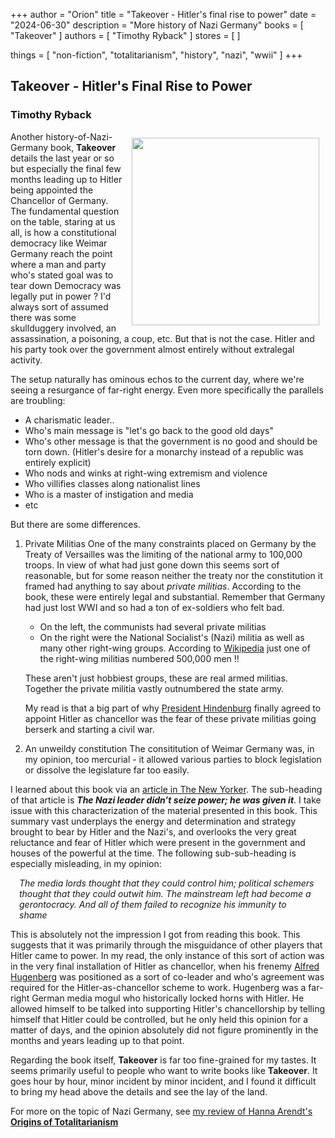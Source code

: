 +++
author = "Orion"
title = "Takeover - Hitler's final rise to power"
date = "2024-06-30"
description = "More history of Nazi Germany"
books = [
    "Takeover"
]
authors = [
    "Timothy Ryback"
]
stores = [
]

things = [
    "non-fiction",
    "totalitarianism",
    "history",
    "nazi",
    "wwii"
]
+++

## Takeover - Hitler's Final Rise to Power
### Timothy Ryback
<img src="/images/takeover.png" style="padding:10px; width:300px; float:right;">
Another history-of-Nazi-Germany book, <b>Takeover</b> details the last year or so but especially the final few months leading up to Hitler being appointed the Chancellor of Germany.  The fundamental question on the table, staring at us all, is how a constitutional democracy like Weimar Germany reach the point where a man and party who's stated goal was to tear down Democracy was legally put in power ?  I'd always sort of assumed there was some skullduggery involved, an assassination, a poisoning, a coup, etc.  But that is not the case.  Hitler and his party took over the government almost entirely without extralegal activity.

The setup naturally has ominous echos to the current day, where we're seeing a resurgance of far-right energy.  Even more specifically the parallels are troubling:
* A charismatic leader..
* Who's main message is "let's go back to the good old days"
* Who's other message is that the government is no good and should be torn down.  (Hitler's desire for a monarchy instead of a republic was entirely explicit)
* Who nods and winks at right-wing extremism and violence
* Who villifies classes along nationalist lines
* Who is a master of instigation and media
* etc

But there are some differences.
1. Private Militias
   One of the many constraints placed on Germany by the Treaty of Versailles was the limiting of the national army to 100,000 troops.  In view of what had just gone down this seems sort of reasonable, but for some reason neither the treaty nor the constitution it framed had anything to say about <i>private militias</i>. According to the book, these were entirely legal and substantial.  Remember that Germany had just lost WWI and so had a ton of ex-soldiers who felt bad.
   * On the left, the communists had several private militias
   * On the right were the National Socialist's (Nazi) militia as well as many other right-wing groups. According to [Wikipedia](https://en.wikipedia.org/wiki/Weimar_paramilitary_groups) just one of the right-wing militias numbered 500,000 men !!

   These aren't just  hobbiest groups, these are real armed militias.  Together the private militia vastly outnumbered the state army.

   My read is that a big part of why [President Hindenburg](https://en.wikipedia.org/wiki/Paul_von_Hindenburg) finally agreed to appoint Hitler as chancellor was the fear of these private militias going berserk and starting a civil war.

1. An unweildy constitution
   The consititution of Weimar Germany was, in my opinion, too mercurial - it allowed various parties to block legislation or dissolve the legislature far too easily.

I learned about this book via an [article in The New Yorker](https://www.newyorker.com/magazine/2024/03/25/takeover-hitlers-final-rise-to-power-timothy-w-ryback-book-review).  The sub-heading of that article is <i><b>The Nazi leader didn’t seize power; he was given it</b></i>.  I take issue with this characterization of the material presented in this book. This summary vast underplays the energy and determination and strategy brought to bear by Hitler and the Nazi's, and overlooks the very great reluctance and fear of Hitler which were present in the government and houses of the powerful at the time.  The following sub-sub-heading is especially misleading, in my opinion:
<span style="display:inline-block;margin:1em;"><i>
    The media lords thought that they could control him; political schemers thought that they could outwit him. The mainstream left had become a gerontocracy. And all of them failed to recognize his immunity to shame
</i></span> 
This is absolutely not the impression I got from reading this book.  This suggests that it was primarily through the misguidance of other players that Hitler came to power.  In my read, the only instance of this sort of action was in the very final installation of Hitler as chancellor, when his frenemy [Alfred Hugenberg](https://en.wikipedia.org/wiki/Alfred_Hugenberg) was positioned as a sort of co-leader and who's agreement was required for the Hitler-as-chancellor scheme to work.  Hugenberg was a far-right German media mogul who historically locked horns with Hitler.  He allowed himself to be talked into supporting Hitler's chancellorship by telling himself that Hitler could be controlled, but he only held this opinion for a matter of days, and the opinion absolutely did not figure prominently in the months and years leading up to that point.

Regarding the book itself, <b>Takeover</b> is far too fine-grained for my tastes.  It seems primarily useful to people who want to write books like <b>Takeover</b>.  It goes hour by hour, minor incident by minor incident, and I found it difficult to bring my head above the details and see the lay of the land.


For more on the topic of Nazi Germany, see [my review of Hanna Arendt's <b>Origins of Totalitarianism</b>](http://orionreads.elenzil.com/2012/01/origins-of-totalitarianism.html)  







